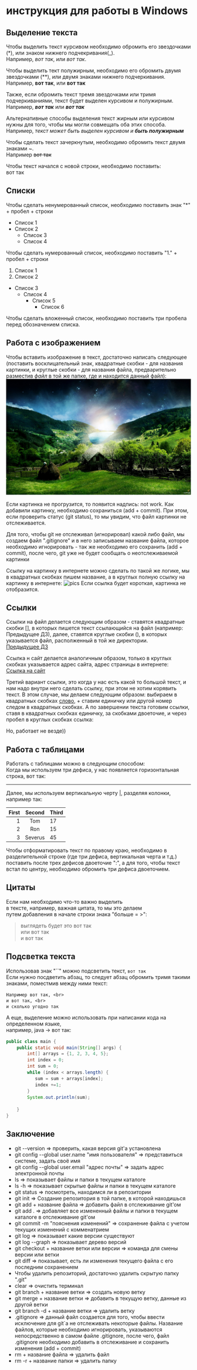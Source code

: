 # инструкция для работы в Windows

## Выделение текста

Чтобы выделить текст курсивом необходимо обромить его звездочками (*), или знаком нижнего подчекривания(_). <br>
Например, *вот так*, или _вот так_.

Чтобы выделить тект полужирным, необходимо его обромить двумя звездочками (**), или двумя знаками нижнего подчеркивания. <br>
Например, **вот так**, или __вот так__ 

Также, если обромить текст тремя звездочками или тримя подчеркиваниями, текст будет выделен курсивом и полужирным.<br> 
Например, ***вот так*** или ___вот так___

Альтернативные способы выделения текст жирным или курсивом нужны для того, чтобы мы могли совмещать оба этих способа.<br> 
Например, _текст может быть выделен курсивом и **быть полужирным**_

Чтобы сделать текст зачеркнутым, необходимо обромить текст двумя знаками ~.<br> Например ~~вот так~~

Чтобы текст начался с новой строки, необходимо поставить: <br> вот так 

## Списки

Чтобы сделать ненумерованный список, необходимо поставить знак "*" + пробел + строки
* Список 1
* Список 2
   * Список 3
   * Список 4

Чтобы сделать нумерованный список, необходимо поставить "1." + пробел + строки
1. Список 1
2. Список 2
- Список 3
  - Список 4
     * Список 5
        * Список 6

Чтобы сделать вложенный список, необходимо поставить три пробела перед обозначением списка.

## Работа с изображением

Чтобы вставить изображение в текст, достаточно написать следующее
(поставить восклицательный знак, квадратные скобки - для названия картинки, и круглые скобки - для названия файла, предварительно разместив *файл* в той же папке, где и находится данный файл):
![not work](vilage.jpg)

Если картинка не прогрузится, то появится надпись: not work.
Как добавили картинку, необходимо сохраниться (add + commit). При этом, если проверить статус (git status), то мы увидим, что файл картинки не отслеживается. 

Для того, чтобы git не отслеживал (игнорировал) какой либо файл, мы создаем файл
".gitignore" и в него записываем название файла, которое необходимо игнорировать - так же необходимо его сохранить (add + commit), после чего, git уже не будет сообщать о неотслеживаемой картинки

Ссылку на картинку в интернете можно сделать по такой же логике, мы в квадратных скобках пишем название, а в круглых полную ссылку на картинку в интернете:
![pics](https://avatarko.ru/img/kartinka/33/multfilm_lyagushka_32117.jpg)
Если ссылка будет короткая, картинка не отобразится.


## Ссылки

Ссылки на файл делается следующим образом - ставятся квадратные скобки [], в которых пишется текст ссылающийся на файл (например: Предыдущее ДЗ), далее, ставятся круглые скобки (), в которых указывается файл, располженный в той же директории.<br> 
[Предыдущее ДЗ](./readme.md)

Ссылка н сайт делается аналогичным образом, только в круглых скобках указывается адрес сайта, адрес страницы в интернете: <br>
[Ссылка на сайт](https://yandex.ru/)

Третий вариант ссылки, это когда у нас есть какой то большой текст, и нам надо внутри него сделать ссылку, при этом не хотим корявить текст. В этом случае, мы делаем следующим образом: выбираем в квадратных скобках [слово][1], + ставим единичку или другой номер следом в квадратных скобках. А по завершении текста готовим ссылки, ставя в квадратных скобках единичку, за скобками двоеточие, и через пробел в круглых скобках ссылка:

[1]: (https://mail.ru/)

Но, работает не везде))

## Работа с таблицами

Работать с таблицами можно в следующим способом:<br>
Когда мы используем три дефиса, у нас появляется горизонтальная строка, вот так:

---
Далее, мы используем вертикальную черту |, разделяя колонки, например так:

First | Second | Third
---: | :---: | ---
1 | Tom | 17
2 | Ron | 15
3 | Severus | 45    

Чтобы отформатировать текст по правому краю, необходимо в разделительной строке (где три дефиса, вертикальная черта и т.д.) поставить после трех дефисов двоеточие ":", а для того, чтобы текст встал по центру, необходимо обромить три дефиса двоеточием. 

## Цитаты

Если нам необходимо что-то важно выделить <br>
в тексте, например, важная цитата, то мы это делаем <br>
путем добавления в начале строки знака "больше = >": <br>
>выглядеть будет это вот так<br>
>или вот так<br>
>и вот так

## Подсветка текста

Использовав знак "``" можно подсветить текст, `вот так`<br>
Если нужно посдветить абзац, то следует абзац обромить тримя такими знаками, поместмив между ними текст:

```
Например вот так, <br>
и вот так, <br>
и сколько угодно так
```
А еще, выделение можно использовать при написании кода на определенном языке, <br >например, java -> вот так:

```java
public class main {
    public static void main(String[] args) {
        int[] arrays = {1, 2, 3, 4, 5};
        int index = 0;
        int sum = 0;
        while (index < arrays.length) {
           sum = sum + arrays[index];
           index +=1;
        } 
        System.out.println(sum);
    
    }
}
```

## Заключение

* git --version => проверить, какая версия git'а установлена
* git config --global user.name "имя пользователя" => представиться системе, задать своё имя
* git config --global user.email "адрес почты" => задать адрес электронной почты
* ls => показывает файлы и папки в текущем каталоге
* ls -h => показывает скрытые файлы и папки в текущем каталоге
* git status => посмотреть, находимся ли в репозитории
* git init => Создание репозитория в той папке, в которой находишься
* git add + название файла => добавить файл в отслеживание git'ом
* git add . => добавляет все измененный файлы и папки в текущем каталоге в отслеживание git'ом
* git commit -m "пояснения изменений" => сохранение файла с учетом текущих изменений с комменатрием
* git log => показывает какие версии существуют
* git log --graph => показывает дерево версий
* git checkout + название ветки или версии => команда для смены версии или ветки
* git diff => показывает, есть ли изменения текущего файла с его последним сохранением 
* Чтобы удалить репозиторий, достаточно удалить скрытую папку ".git"
* clear => очистить терминал
* git branch + название ветки => создать новую ветку
* git merge + название ветки => добавить в текущую ветку, данные из другой ветки
* git branch -d + название ветки => удалить ветку
* .gitignore => данный файл создается для того, чтобы ввести исключение для git`а не отслеживать некоторые файлы. Название файлов, которые необходимо игнорировать,  указываются непосредственно в самом файле .gitignore, после чего, файл .gitignore необходимо добавить в отслеживание и сохранить изменения (add + commit) 
* rm + название файла => удалить файл
* rm -r + название папки => удалить папку